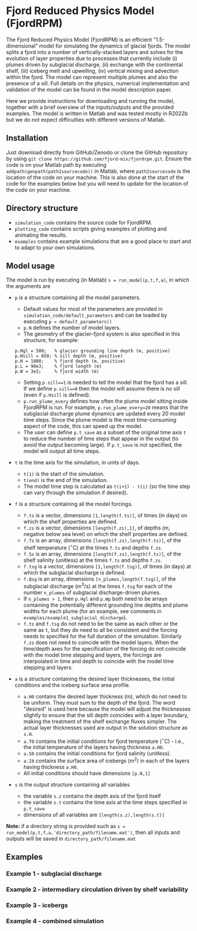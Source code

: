 
# Fjord Reduced Physics Model (FjordRPM)

The Fjord Reduced Physics Model (FjordRPM) is an efficient "1.5-dimensional" model for simulating the dynamics of glacial fjords. The model splits a fjord into a number of vertically-stacked layers and solves for the evolution of layer properties due to processes that currently include (i) plumes driven by subglacial discharge, (ii) exchange with the continental shelf, (iii) iceberg melt and upwelling, (iv) vertical mixing and advection within the fjord. The model can represent multiple plumes and also the presence of a sill. Full details on the physics, numerical implementation and validation of the model can be found in the model description paper. 

Here we provide instructions for downloading and running the model, together with a brief overview of the inputs/outputs and the provided examples. The model is written in Matlab and was tested mostly in R2022b but we do not expect difficulties with different versions of Matlab.

## Installation

Just download directly from GitHub/Zenodo or clone the GitHub repository by using `git clone https://github.com/fjord-mix/fjordrpm.git`. Ensure the code is on your Matlab path by executing `addpath(genpath(path2sourcecode))` in Matlab, where `path2sourcecode` is the location of the code on your machine. This is also done at the start of the code for the examples below but you will need to update for the location of the code on your machine.

## Directory structure

- `simulation_code` contains the source code for FjordRPM.
- `plotting_code` contains scripts giving examples of plotting and animating the results.
- `examples` contains example simulations that are a good place to start and to adapt to your own simulations.

## Model usage

The model is run by executing (in Matlab) `s = run_model(p,t,f,a)`, in which the arguments are

- `p` is a structure containing all the model parameters. 
    - Default values for most of the parameters are provided in `simulation_code/default_parameters` and can be loaded by executing `p = default_parameters()`
    - `p.N` defines the number of model layers.
    - The geometry of the glacier-fjord system is also specified in this structure, for example:
    ```
    p.Hgl = 500;   % glacier grounding line depth (m, positive)
    p.Hsill = 650; % sill depth (m, positive)
    p.H = 1000;    % fjord depth (m, positive)
    p.L = 90e3;    % fjord length (m)
    p.W = 3e3;     % fjord width (m)
    ```
    - Setting `p.sill==1` is needed to tell the model that the fjord has a sill. If we define `p.sill==0` then the model will assume there is no sill (even if `p.Hsill` is defined).
    - `p.run_plume_every` defines how often the plume model sitting inside FjordRPM is run. For example, `p.run_plume_every=20` means that the subglacial discharge plume dynamics are updated every 20 model time steps. Since the plume model is the most time-consuming aspect of the code, this can speed up the model.
    - The user can define `p.t_save` as a subset of the original time axis `t` to reduce the number of time steps that appear in the output (to avoid the output becoming large). If `p.t_save` is not specified, the model will output all time steps.

- `t` is the time axis for the simulation, in units of days.
    - `t(1)` is the start of the simulation.
    - `t(end)` is the end of the simulation.
    - The model time step is calculated as `t(i+1) - t(i)` (so the time step can vary through the simulation if desired).
    
- `f` is a structure containing all the model forcings.
    - `f.ts` is a vector, dimensions `[1,length(f.ts)]`, of times (in days) on which the shelf properties are defined.
    - `f.zs` is a vector, dimensions `[length(f.zs),1]`, of depths (m, negative below sea level) on which the shelf properties are defined.
    - `f.Ts` is an array, dimensions `[length(f.zs),length(f.ts)]`, of the shelf temperature ($^{\circ}$C) at the times `f.ts` and depths `f.zs`.
    - `f.Ss` is an array, dimensions `[length(f.zs),length(f.ts)]`, of the shelf salinity (unitless) at the times `f.ts` and depths `f.zs`.
    - `f.tsg` is a vector, dimensions `[1,length(f.tsg)]`, of times (in days) at which the subglacial discharge is defined.
    - `f.Qsg` is an array, dimensions `[n_plumes,length(f.tsg)]`, of the subglacial discharge (m$^3$/s) at the times `f.tsg` for each of the number `n_plumes` of subglacial discharge-driven plumes.
    - If `n_plumes > 1`, then `p.Hgl` and `p.Wp` both need to be arrays containing the potentially different grounding line depths and plume widths for each plume (for an example, see comments in `examples/example1_subglacial_discharge`).
    - `f.ts` and `f.tsg` do not need to be the same as each other or the same as `t`, but they do need to all be consistent and the forcing needs to specified for the full duration of the simulation. Similarly `f.zs` does not need to coincide with the model layers. When the time/depth axes for the specification of the forcing do not coincide with the model time stepping and layers, the forcings are interpolated in time and depth to coincide with the model time stepping and layers.
    
- `a` is a structure containing the desired layer thicknesses, the initial conditions and the iceberg surface area profile. 
    - `a.H0` contains the desired layer thickness (m), which do not need to be uniform. They must sum to the depth of the fjord. The word "desired" is used here because the model will adjust the thicknesses slightly to ensure that the sill depth coincides with a layer boundary, making the treatment of the shelf exchange fluxes simpler. The actual layer thicknesses used are output in the solution structure as `s.H`.
    - `a.T0` contains the initial conditions for fjord temperature ($^{\circ}$C) - i.e., the initial temperature of the layers having thickness `a.H0`.
    - `a.S0` contains the initial conditions for fjord salinity (unitless).
    - `a.I0` contains the surface area of icebergs (m$^2$) in each of the layers having thickness `a.H0`.
    - All initial conditions should have dimensions `[p.N,1]`
    
- `s` is the output structure containing all variables
    - the variable `s.z` contains the depth axis of the fjord itself
    - the variable `s.t` contains the time axis at the time steps specified in `p.t_save`
    - dimensions of all variables are `[length(s.z),length(s.t)]`
    
**Note:** if a directory string is provided such as `s = run_model(p,t,f,a,'directory_path/filename.mat')`, then all inputs and outputs will be saved in `directory_path/filename.mat`

## Examples

### Example 1 - subglacial discharge

### Example 2 - intermediary circulation driven by shelf variability

### Example 3 - icebergs

### Example 4 - combined simulation
